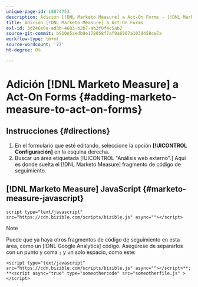 ```yaml
---
unique-page-id: 18874753
description: Adición [!DNL Marketo Measure] a Act-On Forms - [!DNL Marketo Measure] - Documentación del producto
title: Adición [!DNL Marketo Measure] a Act-On Forms
exl-id: 3d246e6a-ad3b-4683-b2b7-ab3f0f4c5ab2
source-git-commit: b910e5aedb9e178058f7af9a6907a1039458ce7a
workflow-type: tm+mt
source-wordcount: '77'
ht-degree: 0%

---
```


# Adición [!DNL Marketo Measure] a Act-On Forms {#adding-marketo-measure-to-act-on-forms}

## Instrucciones {#directions}

1. En el formulario que esté editando, seleccione la opción **[!UICONTROL Configuración]** en la esquina derecha.
1. Buscar un área etiquetada [!UICONTROL &quot;Análisis web externo&quot;.] Aquí es donde suelta el [!DNL Marketo Measure] fragmento de código de seguimiento.

## [!DNL Marketo Measure] JavaScript {#marketo-measure-javascript}

`script type="text/javascript" src="https://cdn.bizible.com/scripts/bizible.js" async=""></script>`

>[!NOTE]
>
>Puede que ya haya otros fragmentos de código de seguimiento en esta área, como un [!DNL Google Analytics] código. Asegúrese de separarlos con un punto y coma `;` y un solo espacio, como este:
>
>`<script type="text/javascript" src="https://cdn.bizible.com/scripts/bizible.js" async=""></script>**; **<script async="true" type="someothercode" src="someotherfile.js" ></script>`
